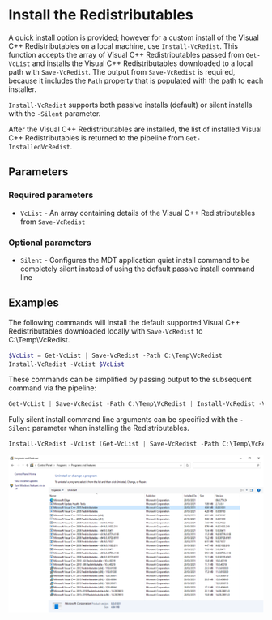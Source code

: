 # Install the Redistributables

A [quick install option](https://vcredist.com/quick/) is provided; however for a custom install of the Visual C++ Redistributables on a local machine, use `Install-VcRedist`. This function accepts the array of Visual C++ Redistributables passed from `Get-VcList` and installs the Visual C++ Redistributables downloaded to a local path with `Save-VcRedist`. The output from `Save-VcRedist` is required, because it includes the `Path` property that is populated with the path to each installer.

`Install-VcRedist` supports both passive installs (default) or silent installs with the `-Silent` parameter.

After the Visual C++ Redistributables are installed, the list of installed Visual C++ Redistributables is returned to the pipeline from `Get-InstalledVcRedist`.

## Parameters

### Required parameters

* `VcList` - An array containing details of the Visual C++ Redistributables from `Save-VcRedist`

### Optional parameters

* `Silent` - Configures the MDT application quiet install command to be completely silent instead of using the default passive install command line

## Examples

The following commands will install the default supported Visual C++ Redistributables downloaded locally with `Save-VcRedist` to C:\Temp\VcRedist.

```powershell
$VcList = Get-VcList | Save-VcRedist -Path C:\Temp\VcRedist
Install-VcRedist -VcList $VcList
```

These commands can be simplified by passing output to the subsequent command via the pipeline:

```powershell
Get-VcList | Save-VcRedist -Path C:\Temp\VcRedist | Install-VcRedist -VcList $VcList
```

Fully silent install command line arguments can be specified with the `-Silent` parameter when installing the Redistributables.

```powershell
Install-VcRedist -VcList (Get-VcList | Save-VcRedist -Path C:\Temp\VcRedist) -Silent
```

![Microsoft Visual C++ Redistributables installed on the local PC](assets/images/visualcprograms.png)
